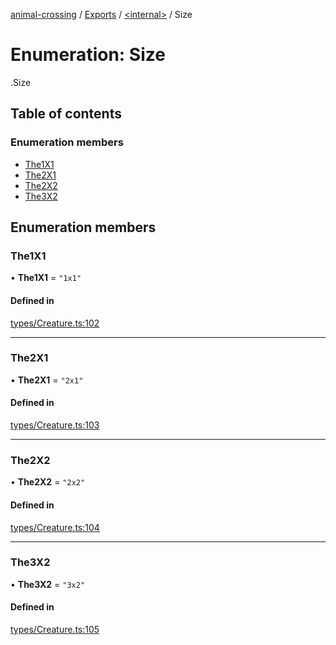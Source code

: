 [animal-crossing](../README.md) / [Exports](../modules.md) / [<internal\>](../modules/internal_.md) / Size

# Enumeration: Size

[<internal>](../modules/internal_.md).Size

## Table of contents

### Enumeration members

- [The1X1](internal_.Size.md#the1x1)
- [The2X1](internal_.Size.md#the2x1)
- [The2X2](internal_.Size.md#the2x2)
- [The3X2](internal_.Size.md#the3x2)

## Enumeration members

### The1X1

• **The1X1** = `"1x1"`

#### Defined in

[types/Creature.ts:102](https://github.com/Norviah/animal-crossing/blob/d6e407b/module/types/Creature.ts#L102)

___

### The2X1

• **The2X1** = `"2x1"`

#### Defined in

[types/Creature.ts:103](https://github.com/Norviah/animal-crossing/blob/d6e407b/module/types/Creature.ts#L103)

___

### The2X2

• **The2X2** = `"2x2"`

#### Defined in

[types/Creature.ts:104](https://github.com/Norviah/animal-crossing/blob/d6e407b/module/types/Creature.ts#L104)

___

### The3X2

• **The3X2** = `"3x2"`

#### Defined in

[types/Creature.ts:105](https://github.com/Norviah/animal-crossing/blob/d6e407b/module/types/Creature.ts#L105)
